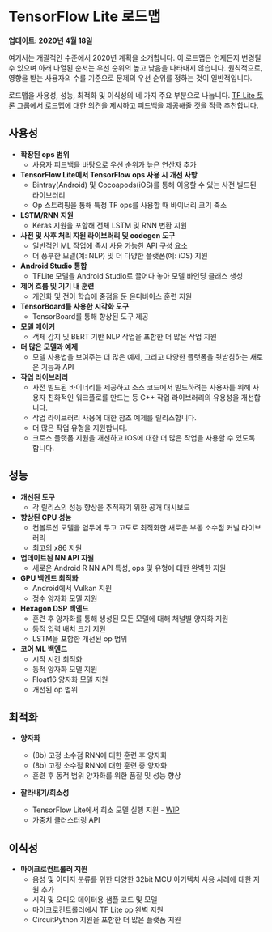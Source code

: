 # TensorFlow Lite 로드맵

**업데이트: 2020년 4월 18일**

여기서는 개괄적인 수준에서 2020년 계획을 소개합니다. 이 로드맵은 언제든지 변경될 수 있으며 아래 나열된 순서는 우선 순위의 높고 낮음을 나타내지 않습니다. 원칙적으로, 영향을 받는 사용자의 수를 기준으로 문제의 우선 순위를 정하는 것이 일반적입니다.

로드맵을 사용성, 성능, 최적화 및 이식성의 네 가지 주요 부분으로 나눕니다. [TF Lite 토론 그룹](https://groups.google.com/a/tensorflow.org/g/tflite)에서 로드맵에 대한 의견을 제시하고 피드백을 제공해줄 것을 적극 추천합니다.

## 사용성

- **확장된 ops 범위**
    - 사용자 피드백을 바탕으로 우선 순위가 높은 연산자 추가
- **TensorFlow Lite에서 TensorFlow ops 사용 시 개선 사항**
    - Bintray(Android) 및 Cocoapods(iOS)를 통해 이용할 수 있는 사전 빌드된 라이브러리
    - Op 스트리핑을 통해 특정 TF ops를 사용할 때 바이너리 크기 축소
- **LSTM/RNN 지원**
    - Keras 지원을 포함해 전체 LSTM 및 RNN 변환 지원
- **사전 및 사후 처리 지원 라이브러리 및 codegen 도구**
    - 일반적인 ML 작업에 즉시 사용 가능한 API 구성 요소
    - 더 풍부한 모델(예: NLP) 및 더 다양한 플랫폼(예: iOS) 지원
- **Android Studio 통합**
    - TFLite 모델을 Android Studio로 끌어다 놓아 모델 바인딩 클래스 생성
- **제어 흐름 및 기기 내 훈련**
    - 개인화 및 전이 학습에 중점을 둔 온디바이스 훈련 지원
- **TensorBoard를 사용한 시각화 도구**
    - TensorBoard를 통해 향상된 도구 제공
- **모델 메이커**
    - 객체 감지 및 BERT 기반 NLP 작업을 포함한 더 많은 작업 지원
- **더 많은 모델과 예제**
    - 모델 사용법을 보여주는 더 많은 예제, 그리고 다양한 플랫폼을 뒷받침하는 새로운 기능과 API
- **작업 라이브러리**
    - 사전 빌드된 바이너리를 제공하고 소스 코드에서 빌드하려는 사용자를 위해 사용자 친화적인 워크플로를 만드는 등 C++ 작업 라이브러리의 유용성을 개선합니다.
    - 작업 라이브러리 사용에 대한 참조 예제를 릴리스합니다.
    - 더 많은 작업 유형을 지원합니다.
    - 크로스 플랫폼 지원을 개선하고 iOS에 대한 더 많은 작업을 사용할 수 있도록 합니다.

## 성능

- **개선된 도구**
    - 각 릴리스의 성능 향상을 추적하기 위한 공개 대시보드
- **향상된 CPU 성능**
    - 컨볼루션 모델을 염두에 두고 고도로 최적화한 새로운 부동 소수점 커널 라이브러리
    - 최고의 x86 지원
- **업데이트된 NN API 지원**
    - 새로운 Android R NN API 특성, ops 및 유형에 대한 완벽한 지원
- **GPU 백엔드 최적화**
    - Android에서 Vulkan 지원
    - 정수 양자화 모델 지원
- **Hexagon DSP 백엔드**
    - 훈련 후 양자화를 통해 생성된 모든 모델에 대해 채널별 양자화 지원
    - 동적 입력 배치 크기 지원
    - LSTM을 포함한 개선된 op 범위
- **코어 ML 백엔드**
    - 시작 시간 최적화
    - 동적 양자화 모델 지원
    - Float16 양자화 모델 지원
    - 개선된 op 범위

## 최적화

- **양자화**

    - (8b) 고정 소수점 RNN에 대한 훈련 후 양자화
    - (8b) 고정 소수점 RNN에 대한 훈련 중 양자화
    - 훈련 후 동적 범위 양자화를 위한 품질 및 성능 향상

- **잘라내기/희소성**

    - TensorFlow Lite에서 희소 모델 실행 지원 - [WIP](https://github.com/tensorflow/model-optimization/issues/173)
    - 가중치 클러스터링 API

## 이식성

- **마이크로컨트롤러 지원**
    - 음성 및 이미지 분류를 위한 다양한 32bit MCU 아키텍처 사용 사례에 대한 지원 추가
    - 시각 및 오디오 데이터용 샘플 코드 및 모델
    - 마이크로컨트롤러에서 TF Lite op 완벽 지원
    - CircuitPython 지원을 포함한 더 많은 플랫폼 지원
